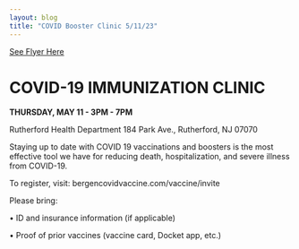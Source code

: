```yaml
---
layout: blog
title: "COVID Booster Clinic 5/11/23"
---
```


[See Flyer Here](https://storage.googleapis.com/static.rutherford-nj.com/health/posts/Rutherford%20COVID19%20Vax%20Event.pdf)

# COVID-19 IMMUNIZATION CLINIC

**THURSDAY, MAY 11 - 3PM - 7PM**

Rutherford Health Department 184 Park Ave., Rutherford, NJ 07070

Staying up to date with COVID 19 vaccinations and boosters is the most effective tool we have for reducing death, hospitalization, and severe illness from COVID-19.

To register, visit: bergencovidvaccine.com/vaccine/invite

Please bring:

• ID and insurance information (if applicable)

• Proof of prior vaccines (vaccine card, Docket app, etc.)
